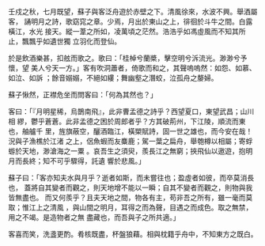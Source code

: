 壬戍之秋，七月既望，蘇子與客泛舟遊於赤壁之下。清風徐來，水波不興。舉酒屬客，
誦明月之詩，歌窈窕之章。少焉，月出於東山之上，徘徊於斗牛之間。白露橫江，水光
接天。縱一葦之所如，凌萬頃之茫然。浩浩乎如馮虛風而不知其所止，飄飄乎如遺世獨
立羽化而登仙。

於是飲酒樂甚，扣舷而歌之。歌曰：「桂棹兮蘭槳，擊空明兮泝流光。渺渺兮予懷，望
美人兮天一方。」客有吹洞蕭者，倚歌而和之，其聲嗚嗚然：如怨、如慕、如泣、如訴
；餘音嫋嫋，不絕如縷；舞幽壑之潛蛟，泣孤舟之嫠婦。

蘇子愀然，正襟危坐而問客曰：「何為其然也？」

客曰：「『月明星稀，烏鵲南飛』，此非曹孟德之詩乎？西望夏口，東望武昌；山川相
繆，鬱乎蒼蒼。此非孟德之困於周郎者乎？方其破荊州，下江陵，順流而東也，舳艫千
里，旌旗蔽空，釃酒臨江，橫槊賦詩，固一世之雄也，而今安在哉！況與子漁樵於江渚
之上，侶魚蝦而友麋鹿；駕一葉之扁舟，舉匏樽以相屬；寄蜉蝣於天地，渺滄海之一粟
。哀吾生之須臾，羨長江之無窮；挾飛仙以遨遊，抱明月而長終；知不可乎驟得，託遺
響於悲風。」

蘇子曰：「客亦知夫水與月乎？逝者如斯，而未嘗往也；盈虛者如彼，而卒莫消長也，
蓋將自其變者而觀之，則天地增不能以一瞬；自其不變者而觀之，則物與我皆無盡也。
而又何羨乎？且夫天地之間，物各有主，苟非吾之所有，雖一毫而莫取；惟江上之清風
，與山間之明月，耳得之而為聲，目遇之而成色。取之無禁，用之不竭。是造物者之無
盡藏也，而吾與子之所共適。」

客喜而笑，洗盞更酌。肴核既盡，杯盤狼藉。相與枕籍乎舟中，不知東方之既白。


